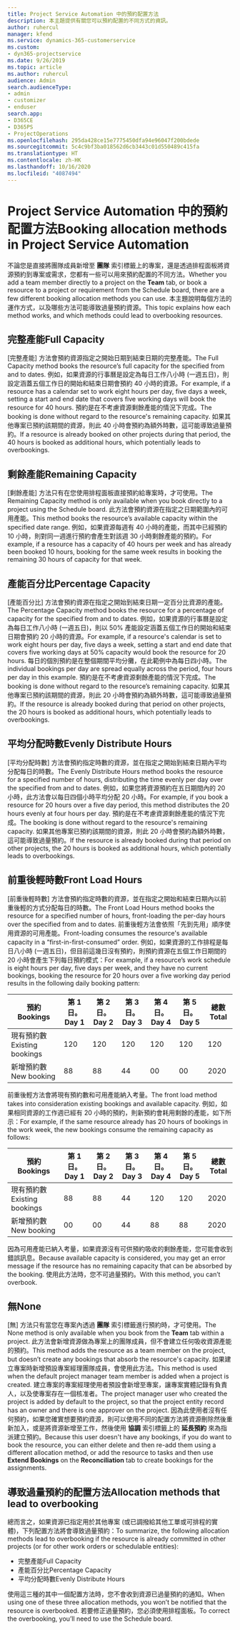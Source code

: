 ```yaml
---
title: Project Service Automation 中的預約配置方法
description: 本主題提供有關您可以預約配置的不同方式的資訊。
author: ruhercul
manager: kfend
ms.service: dynamics-365-customerservice
ms.custom:
- dyn365-projectservice
ms.date: 9/26/2019
ms.topic: article
ms.author: ruhercul
audience: Admin
search.audienceType:
- admin
- customizer
- enduser
search.app:
- D365CE
- D365PS
- ProjectOperations
ms.openlocfilehash: 295da428ce15e7775450dfa94e96047f200bdede
ms.sourcegitcommit: 5c4c9bf3ba018562d6cb3443c01d550489c415fa
ms.translationtype: HT
ms.contentlocale: zh-HK
ms.lasthandoff: 10/16/2020
ms.locfileid: "4087494"
---
```

# <a name="booking-allocation-methods-in-project-service-automation"></a><span data-ttu-id="4db73-103">Project Service Automation 中的預約配置方法</span><span class="sxs-lookup"><span data-stu-id="4db73-103">Booking allocation methods in Project Service Automation</span></span>

<span data-ttu-id="4db73-104">不論您是直接將團隊成員新增至 **團隊** 索引標籤上的專案，還是透過排程面板將資源預約到專案或需求，您都有一些可以用來預約配置的不同方法。</span><span class="sxs-lookup"><span data-stu-id="4db73-104">Whether you add a team member directly to a project on the **Team** tab, or book a resource to a project or requirement from the Schedule board, there are a few different booking allocation methods you can use.</span></span> <span data-ttu-id="4db73-105">本主題說明每個方法的運作方式，以及哪些方法可能導致過量預約資源。</span><span class="sxs-lookup"><span data-stu-id="4db73-105">This topic explains how each method works, and which methods could lead to overbooking resources.</span></span>

## <a name="full-capacity"></a><span data-ttu-id="4db73-106">完整產能</span><span class="sxs-lookup"><span data-stu-id="4db73-106">Full Capacity</span></span> 
<span data-ttu-id="4db73-107">[完整產能] 方法會預約資源指定之開始日期到結束日期的完整產能。</span><span class="sxs-lookup"><span data-stu-id="4db73-107">The Full Capacity method books the resource’s full capacity for the specified from and to dates.</span></span> <span data-ttu-id="4db73-108">例如，如果資源的行事曆是設定為每日工作八小時 (一週五日)，則設定涵蓋五個工作日的開始和結束日期會預約 40 小時的資源。</span><span class="sxs-lookup"><span data-stu-id="4db73-108">For example, if a resource has a calendar set to work eight hours per day, five days a week, setting a start and end date that covers five working days will book the resource for 40 hours.</span></span> <span data-ttu-id="4db73-109">預約是在不考慮資源剩餘產能的情況下完成。</span><span class="sxs-lookup"><span data-stu-id="4db73-109">The booking is done without regard to the resource's remaining capacity.</span></span> <span data-ttu-id="4db73-110">如果其他專案已預約該期間的資源，則此 40 小時會預約為額外時數，這可能導致過量預約。</span><span class="sxs-lookup"><span data-stu-id="4db73-110">If a resource is already booked on other projects during that period, the 40 hours is booked as additional hours, which potentially leads to overbookings.</span></span>

## <a name="remaining-capacity"></a><span data-ttu-id="4db73-111">剩餘產能</span><span class="sxs-lookup"><span data-stu-id="4db73-111">Remaining Capacity</span></span>
<span data-ttu-id="4db73-112">[剩餘產能] 方法只有在您使用排程面板直接預約給專案時，才可使用。</span><span class="sxs-lookup"><span data-stu-id="4db73-112">The Remaining Capacity method is only available when you book directly to a project using the Schedule board.</span></span> <span data-ttu-id="4db73-113">此方法會預約資源在指定之日期範圍內的可用產能。</span><span class="sxs-lookup"><span data-stu-id="4db73-113">This method books the resource’s available capacity within the specified date range.</span></span> <span data-ttu-id="4db73-114">例如，如果資源每週有 40 小時的產能，而其中已經預約 10 小時，則對同一週進行預約會產生對該週 30 小時剩餘產能的預約。</span><span class="sxs-lookup"><span data-stu-id="4db73-114">For example, if a resource has a capacity of 40 hours per week and has already been booked 10 hours, booking for the same week results in booking the remaining 30 hours of capacity for that week.</span></span>

## <a name="percentage-capacity"></a><span data-ttu-id="4db73-115">產能百分比</span><span class="sxs-lookup"><span data-stu-id="4db73-115">Percentage Capacity</span></span>
<span data-ttu-id="4db73-116">[產能百分比] 方法會預約資源在指定之開始到結束日期一定百分比資源的產能。</span><span class="sxs-lookup"><span data-stu-id="4db73-116">The Percentage Capacity method books the resource for a percentage of capacity for the specified from and to dates.</span></span> <span data-ttu-id="4db73-117">例如，如果資源的行事曆是設定為每日工作八小時 (一週五日)，則以 50% 產能設定涵蓋五個工作日的開始和結束日期會預約 20 小時的資源。</span><span class="sxs-lookup"><span data-stu-id="4db73-117">For example, if a resource's calendar is set to work eight hours per day, five days a week, setting a start and end date that covers five working days at 50% capacity would book the resource for 20 hours.</span></span> <span data-ttu-id="4db73-118">每日的個別預約是在整個期間平均分攤，在此範例中為每日四小時。</span><span class="sxs-lookup"><span data-stu-id="4db73-118">The individual bookings per day are spread equally across the period, four hours per day in this example.</span></span> <span data-ttu-id="4db73-119">預約是在不考慮資源剩餘產能的情況下完成。</span><span class="sxs-lookup"><span data-stu-id="4db73-119">The booking is done without regard to the resource’s remaining capacity.</span></span> <span data-ttu-id="4db73-120">如果其他專案已預約該期間的資源，則此 20 小時會預約為額外時數，這可能導致過量預約。</span><span class="sxs-lookup"><span data-stu-id="4db73-120">If the resource is already booked during that period on other projects, the 20 hours is booked as additional hours, which potentially leads to overbookings.</span></span>

## <a name="evenly-distribute-hours"></a><span data-ttu-id="4db73-121">平均分配時數</span><span class="sxs-lookup"><span data-stu-id="4db73-121">Evenly Distribute Hours</span></span>
<span data-ttu-id="4db73-122">[平均分配時數] 方法會預約指定時數的資源，並在指定之開始到結束日期內平均分配每日的時數。</span><span class="sxs-lookup"><span data-stu-id="4db73-122">The Evenly Distribute Hours method books the resource for a specified number of hours, distributing the time evenly per day over the specified from and to dates.</span></span> <span data-ttu-id="4db73-123">例如，如果您將資源預約在五日期間內的 20 小時，此方法會以每日四個小時平均分配 20 小時。</span><span class="sxs-lookup"><span data-stu-id="4db73-123">For example, if you book a resource for 20 hours over a five day period, this method distributes the 20 hours evenly at four hours per day.</span></span> <span data-ttu-id="4db73-124">預約是在不考慮資源剩餘產能的情況下完成。</span><span class="sxs-lookup"><span data-stu-id="4db73-124">The booking is done without regard to the resource's remaining capacity.</span></span> <span data-ttu-id="4db73-125">如果其他專案已預約該期間的資源，則此 20 小時會預約為額外時數，這可能導致過量預約。</span><span class="sxs-lookup"><span data-stu-id="4db73-125">If the resource is already booked during that period on other projects, the 20 hours is booked as additional hours, which potentially leads to overbookings.</span></span>

## <a name="front-load-hours"></a><span data-ttu-id="4db73-126">前重後輕時數</span><span class="sxs-lookup"><span data-stu-id="4db73-126">Front Load Hours</span></span>
<span data-ttu-id="4db73-127">[前重後輕時數] 方法會預約指定時數的資源，並在指定之開始和結束日期內以前重後輕的方式分配每日的時數。</span><span class="sxs-lookup"><span data-stu-id="4db73-127">The Front Load Hours method books the resource for a specified number of hours, front-loading the per-day hours over the specified from and to dates.</span></span> <span data-ttu-id="4db73-128">前重後輕方法會依照「先到先用」順序使用資源的可用產能。</span><span class="sxs-lookup"><span data-stu-id="4db73-128">Front-loading consumes the resource's available capacity in a “first-in-first-consumed” order.</span></span> <span data-ttu-id="4db73-129">例如，如果資源的工作排程是每日八小時 (一週五日)，但目前這幾日沒有預約，則預約資源在五個工作日期間的 20 小時會產生下列每日預約模式：</span><span class="sxs-lookup"><span data-stu-id="4db73-129">For example, if a resource’s work schedule is eight hours per day, five days per week, and they have no current bookings, booking the resource for 20 hours over a five working day period results in the following daily booking pattern:</span></span> 

|         <span data-ttu-id="4db73-130">預約</span><span class="sxs-lookup"><span data-stu-id="4db73-130">Bookings</span></span>          |    <span data-ttu-id="4db73-131">第 1 日。</span><span class="sxs-lookup"><span data-stu-id="4db73-131">Day 1</span></span>    |    <span data-ttu-id="4db73-132">第 2 日。</span><span class="sxs-lookup"><span data-stu-id="4db73-132">Day 2</span></span>    |    <span data-ttu-id="4db73-133">第 3 日。</span><span class="sxs-lookup"><span data-stu-id="4db73-133">Day 3</span></span>    |    <span data-ttu-id="4db73-134">第 4 日。</span><span class="sxs-lookup"><span data-stu-id="4db73-134">Day 4</span></span>    |    <span data-ttu-id="4db73-135">第 5 日。</span><span class="sxs-lookup"><span data-stu-id="4db73-135">Day 5</span></span>    |    <span data-ttu-id="4db73-136">總數</span><span class="sxs-lookup"><span data-stu-id="4db73-136">Total</span></span>    |
|---------------------------|-------------|-------------|-------------|-------------|-------------|-------------|
|    <span data-ttu-id="4db73-137">現有預約數</span><span class="sxs-lookup"><span data-stu-id="4db73-137">Existing   bookings</span></span>    |    <span data-ttu-id="4db73-138">12</span><span class="sxs-lookup"><span data-stu-id="4db73-138">0</span></span>        |    <span data-ttu-id="4db73-139">12</span><span class="sxs-lookup"><span data-stu-id="4db73-139">0</span></span>        |    <span data-ttu-id="4db73-140">12</span><span class="sxs-lookup"><span data-stu-id="4db73-140">0</span></span>        |    <span data-ttu-id="4db73-141">12</span><span class="sxs-lookup"><span data-stu-id="4db73-141">0</span></span>        |    <span data-ttu-id="4db73-142">12</span><span class="sxs-lookup"><span data-stu-id="4db73-142">0</span></span>        |    <span data-ttu-id="4db73-143">12</span><span class="sxs-lookup"><span data-stu-id="4db73-143">0</span></span>        |
|    <span data-ttu-id="4db73-144">新增預約數</span><span class="sxs-lookup"><span data-stu-id="4db73-144">New   booking</span></span>          |    <span data-ttu-id="4db73-145">8</span><span class="sxs-lookup"><span data-stu-id="4db73-145">8</span></span>        |    <span data-ttu-id="4db73-146">8</span><span class="sxs-lookup"><span data-stu-id="4db73-146">8</span></span>        |    <span data-ttu-id="4db73-147">4</span><span class="sxs-lookup"><span data-stu-id="4db73-147">4</span></span>        |    <span data-ttu-id="4db73-148">0</span><span class="sxs-lookup"><span data-stu-id="4db73-148">0</span></span>        |    <span data-ttu-id="4db73-149">0</span><span class="sxs-lookup"><span data-stu-id="4db73-149">0</span></span>        |    <span data-ttu-id="4db73-150">20</span><span class="sxs-lookup"><span data-stu-id="4db73-150">20</span></span>       |

<span data-ttu-id="4db73-151">前重後輕方法會將現有預約數和可用產能納入考量。</span><span class="sxs-lookup"><span data-stu-id="4db73-151">The front load method takes into consideration existing bookings and available capacity.</span></span> <span data-ttu-id="4db73-152">例如，如果相同資源的工作週已經有 20 小時的預約，則新預約會耗用剩餘的產能，如下所示：</span><span class="sxs-lookup"><span data-stu-id="4db73-152">For example, if the same resource already has 20 hours of bookings in the work week, the new bookings consume the remaining capacity as follows:</span></span>

|   <span data-ttu-id="4db73-153">預約</span><span class="sxs-lookup"><span data-stu-id="4db73-153">Bookings</span></span>          | <span data-ttu-id="4db73-154">第 1 日。</span><span class="sxs-lookup"><span data-stu-id="4db73-154">Day 1</span></span> | <span data-ttu-id="4db73-155">第 2 日。</span><span class="sxs-lookup"><span data-stu-id="4db73-155">Day 2</span></span> | <span data-ttu-id="4db73-156">第 3 日。</span><span class="sxs-lookup"><span data-stu-id="4db73-156">Day 3</span></span> | <span data-ttu-id="4db73-157">第 4 日。</span><span class="sxs-lookup"><span data-stu-id="4db73-157">Day 4</span></span> | <span data-ttu-id="4db73-158">第 5 日。</span><span class="sxs-lookup"><span data-stu-id="4db73-158">Day 5</span></span> | <span data-ttu-id="4db73-159">總數</span><span class="sxs-lookup"><span data-stu-id="4db73-159">Total</span></span> |
|---------------------|-------|-------|-------|-------|-------|-------|
| <span data-ttu-id="4db73-160">現有預約數</span><span class="sxs-lookup"><span data-stu-id="4db73-160">Existing   bookings</span></span> | <span data-ttu-id="4db73-161">8</span><span class="sxs-lookup"><span data-stu-id="4db73-161">8</span></span>     | <span data-ttu-id="4db73-162">8</span><span class="sxs-lookup"><span data-stu-id="4db73-162">8</span></span>     | <span data-ttu-id="4db73-163">4</span><span class="sxs-lookup"><span data-stu-id="4db73-163">4</span></span>     | <span data-ttu-id="4db73-164">12</span><span class="sxs-lookup"><span data-stu-id="4db73-164">0</span></span>     | <span data-ttu-id="4db73-165">12</span><span class="sxs-lookup"><span data-stu-id="4db73-165">0</span></span>     | <span data-ttu-id="4db73-166">20</span><span class="sxs-lookup"><span data-stu-id="4db73-166">20</span></span>    |
| <span data-ttu-id="4db73-167">新增預約數</span><span class="sxs-lookup"><span data-stu-id="4db73-167">New   booking</span></span>       | <span data-ttu-id="4db73-168">0</span><span class="sxs-lookup"><span data-stu-id="4db73-168">0</span></span>     | <span data-ttu-id="4db73-169">0</span><span class="sxs-lookup"><span data-stu-id="4db73-169">0</span></span>     | <span data-ttu-id="4db73-170">4</span><span class="sxs-lookup"><span data-stu-id="4db73-170">4</span></span>     | <span data-ttu-id="4db73-171">8</span><span class="sxs-lookup"><span data-stu-id="4db73-171">8</span></span>     | <span data-ttu-id="4db73-172">8</span><span class="sxs-lookup"><span data-stu-id="4db73-172">8</span></span>     | <span data-ttu-id="4db73-173">20</span><span class="sxs-lookup"><span data-stu-id="4db73-173">20</span></span>    |

<span data-ttu-id="4db73-174">因為可用產能已納入考量，如果資源沒有可供預約吸收的剩餘產能，您可能會收到錯誤訊息。</span><span class="sxs-lookup"><span data-stu-id="4db73-174">Because available capacity is considered, you may get an error message if the resource has no remaining capacity that can be absorbed by the booking.</span></span> <span data-ttu-id="4db73-175">使用此方法時，您不可過量預約。</span><span class="sxs-lookup"><span data-stu-id="4db73-175">With this method, you can’t overbook.</span></span>

## <a name="none"></a><span data-ttu-id="4db73-176">無</span><span class="sxs-lookup"><span data-stu-id="4db73-176">None</span></span>
<span data-ttu-id="4db73-177">[無] 方法只有當您在專案內透過 **團隊** 索引標籤進行預約時，才可使用。</span><span class="sxs-lookup"><span data-stu-id="4db73-177">The None method is only available when you book from the **Team** tab within a project.</span></span> <span data-ttu-id="4db73-178">此方法會新增資源做為專案上的團隊成員，但不會建立任何吸收資源產能的預約。</span><span class="sxs-lookup"><span data-stu-id="4db73-178">This method adds the resource as a team member on the project, but doesn’t create any bookings that absorb the resource's capacity.</span></span> <span data-ttu-id="4db73-179">如果建立專案時新增預設專案經理團隊成員，會使用此方法。</span><span class="sxs-lookup"><span data-stu-id="4db73-179">This method is used when the default project manager team member is added when a project is created.</span></span> <span data-ttu-id="4db73-180">建立專案的專案經理使用者預設會新增至專案，讓專案實體記錄有負責人，以及使專案存在一個核准者。</span><span class="sxs-lookup"><span data-stu-id="4db73-180">The project manager user who created the project is added by default to the project, so that the project entity record has an owner and there is one approver on the project.</span></span> <span data-ttu-id="4db73-181">因為此使用者沒有任何預約，如果您確實想要預約資源，則可以使用不同的配置方法將資源刪除然後重新加入，或是將資源新增至工作，然後使用 **協調** 索引標籤上的 **延長預約** 來為指派建立預約。</span><span class="sxs-lookup"><span data-stu-id="4db73-181">Because this user doesn't have any bookings, if you do want to book the resource, you can either delete and then re-add them using a different allocation method, or add the resource to tasks and then use **Extend Bookings** on the **Reconciliation** tab to create bookings for the assignments.</span></span>

## <a name="allocation-methods-that-lead-to-overbooking"></a><span data-ttu-id="4db73-182">導致過量預約的配置方法</span><span class="sxs-lookup"><span data-stu-id="4db73-182">Allocation methods that lead to overbooking</span></span>
<span data-ttu-id="4db73-183">總而言之，如果資源已指定用於其他專案 (或已調撥給其他工單或可排程的實體)，下列配置方法將會導致過量預約：</span><span class="sxs-lookup"><span data-stu-id="4db73-183">To summarize, the following allocation methods lead to overbooking if the resource is already committed in other projects (or for other work orders or schedulable entities):</span></span>

- <span data-ttu-id="4db73-184">完整產能</span><span class="sxs-lookup"><span data-stu-id="4db73-184">Full Capacity</span></span>
- <span data-ttu-id="4db73-185">產能百分比</span><span class="sxs-lookup"><span data-stu-id="4db73-185">Percentage Capacity</span></span>
- <span data-ttu-id="4db73-186">平均分配時數</span><span class="sxs-lookup"><span data-stu-id="4db73-186">Evenly Distribute Hours</span></span>

<span data-ttu-id="4db73-187">使用這三種的其中一個配置方法時，您不會收到資源已過量預約的通知。</span><span class="sxs-lookup"><span data-stu-id="4db73-187">When using one of these three allocation methods, you won’t be notified that the resource is overbooked.</span></span> <span data-ttu-id="4db73-188">若要修正過量預約，您必須使用排程面板。</span><span class="sxs-lookup"><span data-stu-id="4db73-188">To correct the overbooking, you’ll need to use the Schedule board.</span></span>
